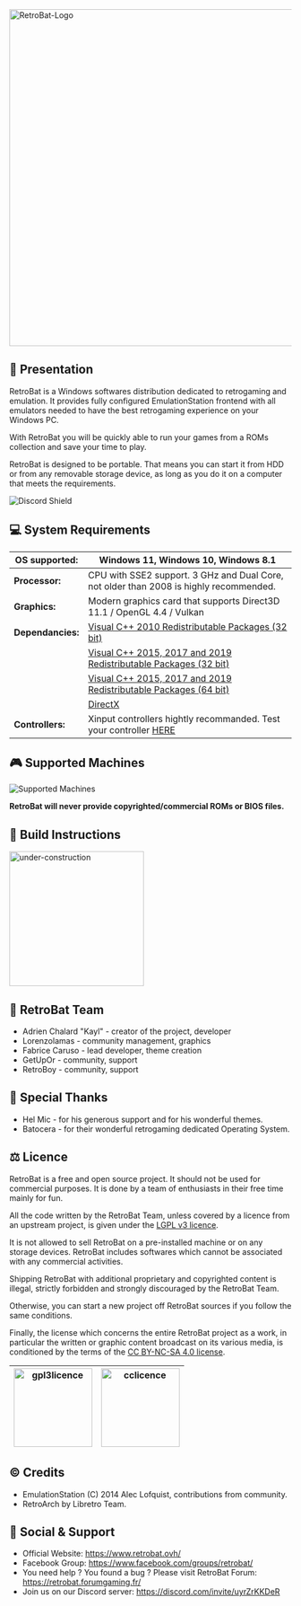 <img src="https://www.retrobat.ovh/img/retrobat_logo.svg" width="600" alt="RetroBat-Logo" class="center">

## 📌 Presentation

RetroBat is a Windows softwares distribution dedicated to retrogaming and emulation. It provides fully configured EmulationStation frontend with all emulators needed to have the best retrogaming experience on your Windows PC.

With RetroBat you will be quickly able to run your games from a ROMs collection and save your time to play.

RetroBat is designed to be portable. That means you can start it from HDD or from any removable storage device, as long as you do it on a computer that meets the requirements. 

![Discord Shield](https://discordapp.com/api/guilds/748519802255179917/widget.png?style=banner2)

## 💻 System Requirements

|**OS supported:**|Windows 11, Windows 10, Windows 8.1|
|---|---|
|**Processor:**|CPU with SSE2 support. 3 GHz and Dual Core, not older than 2008 is highly recommended.|
|**Graphics:**|Modern graphics card that supports Direct3D 11.1 / OpenGL 4.4 / Vulkan|
|**Dependancies:**|[Visual C++ 2010 Redistributable Packages (32 bit)](https://www.techpowerup.com/download/visual-c-redistributable-runtime-package-all-in-one/)|
|   |[Visual C++ 2015, 2017 and 2019 Redistributable Packages (32 bit)](https://www.techpowerup.com/download/visual-c-redistributable-runtime-package-all-in-one/)|
|   |[Visual C++ 2015, 2017 and 2019 Redistributable Packages (64 bit)](https://www.techpowerup.com/download/visual-c-redistributable-runtime-package-all-in-one/)|
|   |[DirectX](https://www.microsoft.com/download/details.aspx?id=35)|
|**Controllers:**|Xinput controllers hightly recommanded. Test your controller [HERE](https://gamepad-tester.com)|

## 🎮 Supported Machines

![Supported Machines](https://www.retrobat.ovh/img/systems4.png)

**RetroBat will never provide copyrighted/commercial ROMs or BIOS files.**

## 🧰 Build Instructions

<img src="https://www.retrobat.ovh/img/under-construction.png" width="240" alt="under-construction" class="center">

<!--
To read and build retrobat.mfa sources file you need a legit copy of Fusion 2.5 developper.

To build .nsi files you need the NullSoft Scriptable Install System.

Why use proprietary development software like Clickteam Fusion 2.5? 

*Until version 2.1, retrobat consisted mainly of a collection of batch and powershell scripts to facilitate the use and configuration of EmulationStation with RetroArch. I didn't originally have any training in software development, I used my few batch skills to start writing these scripts and learned to do it at the same time. As I don't know any other programming language, using Fusion 2.5 allowed me to quickly provide solutions to the evolutionary needs of RetroBat. I'm aware that using commercial software to read and compile the sources prevents those who don't own the software from accessing the sources of retrobat.mfa file. I specify that this constraint exists only for retrobat.mfa file, all other source files are editable with at least a good text editor such as notepad++* - Kayl

You can download [here](https://www.dropbox.com/sh/wp6ed3wlro9x7th/AADQFQCZNQlmhLeo1EqmHoI3a?dl=0) the sources of retrobat.mfa in pdf format to preview the Fusion code.

I've written a script to facilitate retrobat packaging and compilation (WIP):
- [Download and install Git for Windows (follow default setup settings).](https://gitforwindows.org/)
- [Download and extract the retrobat-buildtools (which contain NSIS, wget and strip).](https://www.dropbox.com/s/52nyaowovzyz6jd/retrobat-buildtools.zip?dl=1)
- Clone this github then run build.bat to launch the build routine.
-->
## 🦇 RetroBat Team

- Adrien Chalard "Kayl" - creator of the project, developer
- Lorenzolamas - community management, graphics
- Fabrice Caruso - lead developer, theme creation
- GetUpOr - community, support
- RetroBoy - community, support

## 🤘 Special Thanks

- Hel Mic - for his generous support and for his wonderful themes.
- Batocera - for their wonderful retrogaming dedicated Operating System.

## ⚖ Licence

RetroBat is a free and open source project. It should not be used for commercial purposes.
It is done by a team of enthusiasts in their free time mainly for fun.

All the code written by the RetroBat Team, unless covered by a licence from an upstream project, is given under the [LGPL v3 licence](http://www.gnu.org/licenses/lgpl-3.0.html/).

It is not allowed to sell RetroBat on a pre-installed machine or on any storage devices. RetroBat includes softwares which cannot be associated with any commercial activities.

Shipping RetroBat with additional proprietary and copyrighted content is illegal, strictly forbidden and strongly discouraged by the RetroBat Team.

Otherwise, you can start a new project off RetroBat sources if you follow the same conditions.

Finally, the license which concerns the entire RetroBat project as a work, in particular the written or graphic content broadcast on its various media, is conditioned by the terms of the [CC BY-NC-SA 4.0 license](https://creativecommons.org/licenses/by-nc-sa/4.0/).

|<img src="https://www.gnu.org/graphics/gplv3-127x51.png" width="140" alt="gpl3licence" class="center">|<img src="https://upload.wikimedia.org/wikipedia/commons/thumb/c/ce/Cc-by-nc-sa_euro_icon.svg/1280px-Cc-by-nc-sa_euro_icon.svg.png" width="140" alt="cclicence" class="center">|
|---|---|

## © Credits

- EmulationStation (C) 2014 Alec Lofquist, contributions from community.
- RetroArch by Libretro Team.

## 💬 Social & Support

- Official Website: https://www.retrobat.ovh/
- Facebook Group: https://www.facebook.com/groups/retrobat/
- You need help ? You found a bug ? Please visit RetroBat Forum: https://retrobat.forumgaming.fr/
- Join us on our Discord server: https://discord.com/invite/uyrZrKKDeR
